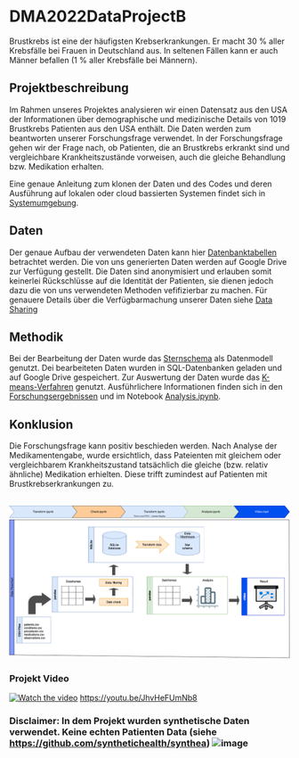 # DMA2022DataProjectB

Brustkrebs ist eine der häufigsten Krebserkrankungen. Er macht 30 % aller Krebsfälle bei Frauen in Deutschland aus. In seltenen Fällen kann er auch Männer befallen (1 % aller Krebsfälle bei Männern).

## Projektbeschreibung

Im Rahmen unseres Projektes analysieren wir einen Datensatz  aus den USA der Informationen über demographische und medizinische Details von 1019 Brustkrebs Patienten aus den USA enthält. Die Daten werden zum beantworten unserer Forschungsfrage verwendet. In der Forschungsfrage gehen wir der Frage nach, ob Patienten, die an Brustkrebs erkrankt sind und vergleichbare Krankheitszustände vorweisen, auch die gleiche Behandlung bzw. Medikation erhalten.

Eine genaue Anleitung zum klonen der Daten und des Codes und deren Ausführung auf lokalen oder cloud bassierten Systemen findet sich in [Systemumgebung](https://github.com/Fuenfgeld/DMA2022DataProjectB/wiki/Systemumgebung).

## Daten 
Der genaue Aufbau der verwendeten Daten kann hier [Datenbanktabellen](https://github.com/Fuenfgeld/DMA2022DataProjectB/wiki/Datenbanktabellen) betrachtet werden.
Die von uns generierten Daten werden auf Google Drive zur Verfügung gestellt. Die Daten sind anonymisiert und erlauben somit keinerlei Rückschlüsse auf die Identität der Patienten, sie dienen jedoch dazu die von uns verwendeten Methoden vefifizierbar zu machen. Für genauere Details über die Verfügbarmachung unserer Daten siehe [Data Sharing](https://github.com/Fuenfgeld/DMA2022DataProjectB/wiki/Datenmanagementplan#34-data-sharing)

## Methodik
Bei der Bearbeitung der Daten wurde das [Sternschema](https://de.wikipedia.org/wiki/Sternschema) als Datenmodell genutzt.
Dei bearbeiteten Daten wurden in SQL-Datenbanken geladen und auf Google Drive gespeichert.
Zur Auswertung der Daten wurde das [K-means-Verfahren](https://de.wikipedia.org/wiki/K-Means-Algorithmus) genutzt.
Ausführlichere Informationen finden sich in den [Forschungsergebnissen](https://github.com/Fuenfgeld/DMA2022DataProjectB/wiki/Forschungsergebnisse) und im Notebook [Analysis.ipynb](https://github.com/Fuenfgeld/DMA2022DataProjectB/blob/main/Code/Analysis.ipynb).

## Konklusion
Die Forschungsfrage kann positiv beschieden werden. Nach Analyse der Medikamentengabe, wurde ersichtlich, dass Pateienten mit gleichem oder vergleichbarem Krankheitszustand tatsächlich die gleiche (bzw. relativ ähnliche) Medikation erhielten. Diese trifft zumindest auf Patienten mit Brustkrebserkrankungen zu.
<br>
<br>

![Flowchart](https://raw.githubusercontent.com/Fuenfgeld/DMA2022DataProjectB/493ea8d456411bd701861dd6dcc4463d59ee2c46/Daten_schema/Links.svg)
![Flowchart](https://raw.githubusercontent.com/Fuenfgeld/DMA2022DataProjectB/main/Daten_schema/Dataflowchart.png)
 
### Projekt Video
[![Watch the video](https://img.youtube.com/vi/JhvHeFUmNb8/maxresdefault.jpg)](https://youtu.be/JhvHeFUmNb8)
https://youtu.be/JhvHeFUmNb8


### Disclaimer: In dem Projekt wurden synthetische Daten verwendet. Keine echten Patienten Data (siehe https://github.com/synthetichealth/synthea) ![image](https://user-images.githubusercontent.com/32547123/180417555-d8273ff9-efbb-43f1-9e4d-cfee5d89be52.png)
